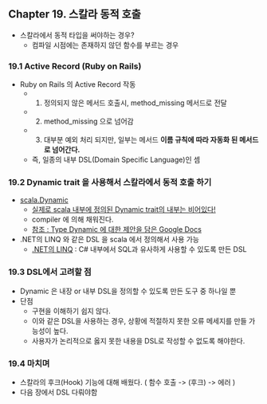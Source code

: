 ## Chapter 19. 스칼라 동적 호출

- 스칼라에서 동적 타입을 써야하는 경우?
  - 컴파일 시점에는 존재하지 않던 함수를 부르는 경우

### 19.1 Active Record (Ruby on Rails)

- Ruby on Rails 의 Active Record 작동
  - 1. 정의되지 않은 메서드 호출시, method_missing 메서드로 전달
  - 2. method_missing 으로 넘어감
  - 3. 대부분 예외 처리 되지만, 일부는 메서드 **이름 규칙에 따라 자동화 된 메서드로 넘어간다.**
  - 즉, 일종의 내부 DSL(Domain Specific Language)인 셈

### 19.2 Dynamic trait 을 사용해서 스칼라에서 동적 호출 하기
- [scala.Dynamic](https://www.scala-lang.org/api/2.13.3/scala/Dynamic.html)
  - [실제로 scala 내부에 정의된 Dynamic trait의 내부는 비어있다!](https://github.com/scala/scala/blob/v2.13.3/src/library/scala/Dynamic.scala#L36)
  - compiler 에 의해 채워진다.
  - [참조 : Type Dynamic 에 대한 제안을 담은 Google Docs](https://docs.google.com/document/d/1XaNgZ06AR7bXJA9-jHrAiBVUwqReqG4-av6beoLaf3U/edit)
- .NET의 LINQ 와 같은 DSL 을 scala 에서 정의해서 사용 가능
  - [.NET의 LINQ](https://docs.microsoft.com/ko-kr/dotnet/csharp/programming-guide/concepts/linq/introduction-to-linq-queries) : C# 내부에서 SQL과 유사하게 사용할 수 있도록 만든 DSL

### 19.3 DSL에서 고려할 점
- Dynamic 은 내장 or 내부 DSL을 정의할 수 있도록 만든 도구 중 하나일 뿐
- 단점
  - 구현을 이해하기 쉽지 않다.
  - 이와 같은 DSL을 사용하는 경우, 상황에 적절하지 못한 오류 메세지를 만들 가능성이 높다.
  - 사용자가 논리적으로 옳지 못한 내용을 DSL로 작성할 수 없도록 해야한다.

### 19.4 마치며
- 스칼라의 후크(Hook) 기능에 대해 배웠다. ( 함수 호출 -> (후크) -> 에러 )
- 다음 장에서 DSL 다뤄야함
